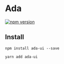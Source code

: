 # Ada

[![npm version](https://badge.fury.io/js/ada-ui.svg)](https://badge.fury.io/js/ada-ui)

## Install

~~~
npm install ada-ui --save
~~~

~~~
yarn add ada-ui
~~~
